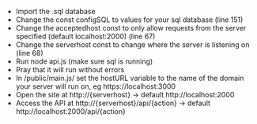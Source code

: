 * Import the .sql database
* Change the const configSQL to values for your sql database (line 151)
* Change the acceptedhost const to only allow requests from the server specified (default localhost:2000) (line 67)
* Change the serverhost const to change where the server is listening on (line 68)
* Run node api.js (make sure sql is running)
* Pray that it will run without errors
* In /public/main.js/ set the hostURL variable to the name of the domain your server will run on, eg https://localhost:3000
* Open the site at http://{serverhost} -> default http://localhost:2000
* Access the API at http://{serverhost}/api/{action} -> default http://localhost:2000/api/{action}